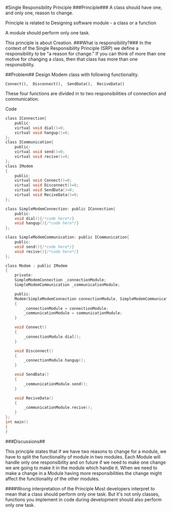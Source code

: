 #Single Responsibility Principle
###Principle###
A class should have one, and only one, reason to change.

Principle is related to Designing software module - a class or a function

A module should perform only one task.

This principle is about Creation.
###What is responsibility?###
In the context of the Single Responsibility Principle (SRP) we define a responsibility to be "a reason for change." If you can think of more than one motive for changing a class, then that class has more than one responsibility.

##Problem##
Design Modem class with following functionality.

    Connect(),  Disconnect(),  SendData(),  ReciveData()

These four functions are divided in to two responsibilities of connection and communication.
  
Code
```c
class IConnection{
    public:
	virtual void dial()=0;
	virtual void hangup()=0;
};
class ICommunication{
    public:
	virtual void send()=0;
	virtual void recive()=0;
};
class IModem
{
    public:
	virtual void Connect()=0;
	virtual void Disconnect()=0;
	virtual void SendData()=0;
	virtual void ReciveData()=0;
};

class SimpleModemConnection: public IConnection{
    public:
	void dial(){/*code here*/}
	void hangup(){/*code here*/}
};

class SimpleModemCommunication: public ICommunication{
    public:
	void send(){/*code here*/}
	void recive(){/*code here*/}
};

class Modem : public IModem
{
    private:
	SimpleModemConnection _connectionModule;
	SimpleModemCommunication _communicationModule;

    public:
	Modem(SimpleModemConnection connectionModule, SimpleModemCommunication communicationModule)
	{
	    _connectionModule = connectionModule;
	    _communicationModule = communicationModule;
	}

	void Connect()
	{
	    _connectionModule.dial();
	}

	void Disconnect()
	{
	    _connectionModule.hangup();
	}

	void SendData()
	{
	    _communicationModule.send();
	}

	void ReciveData()
	{
	    _communicationModule.recive();
	}
};
int main()
{
}
```
###Discussions##

This principle states that if we have two reasons to change for a module, we have to split the functionality of module in two modules. Each Module will handle only one responsibility and on future if we need to make one change we are going to make it in the module which handle it. When we need to make a change in a Module having more responsibilities the change might affect the functionality of the other modules.

####Wrong interpretation of the Principle
Most developers interpret to mean that a class should perform only one task. But it's not only classes, functions you implement in code during development should also perform only one task. 